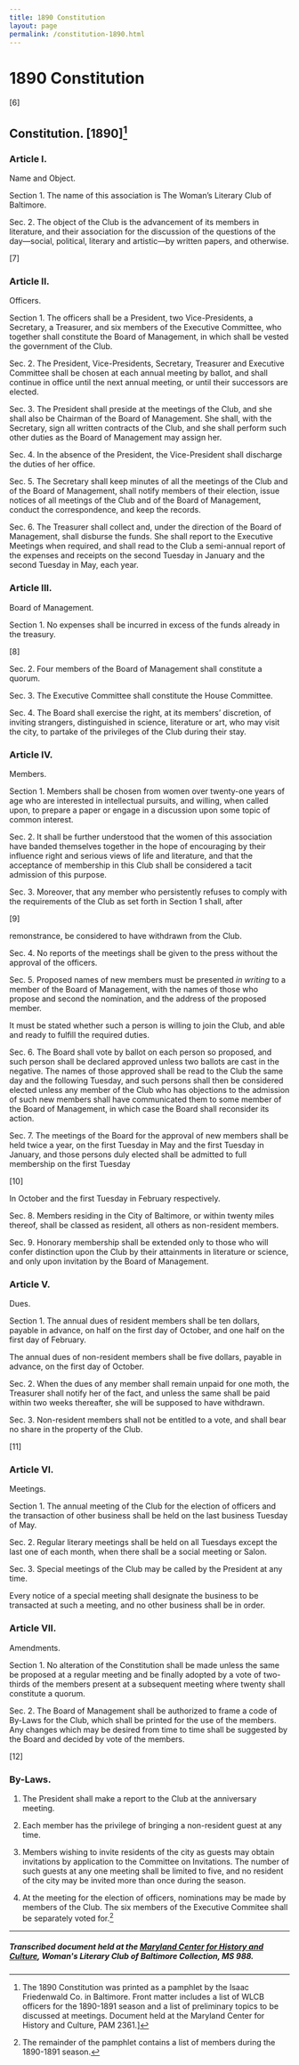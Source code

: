 ```yaml
---
title: 1890 Constitution
layout: page
permalink: /constitution-1890.html
---
```

<style>
    #maincontent{
        font-size:1.4em;
    }
</style>

# 1890 Constitution

[6]

## Constitution. [1890][^MCHC]

[^MCHC]: The 1890 Constitution was printed as a pamphlet by the Isaac Friedenwald Co. in Baltimore. Front matter includes a list of WLCB officers for the 1890-1891 season and a list of preliminary topics to be discussed at meetings. Document held at the Maryland Center for History and Culture, PAM 2361.]

### Article I.
Name and Object.

Section 1. The name of this association is The Woman’s Literary Club of Baltimore.

Sec. 2. The object of the Club is the advancement of its members in literature, and their association for the discussion of the questions of the day—social, political, literary and artistic—by written papers, and otherwise.

[7]

### Article II.

Officers.

Section 1. The officers shall be a President, two Vice-Presidents, a Secretary, a Treasurer, and six members of the Executive Committee, who together shall constitute the Board of Management, in which shall be vested the government of the Club.

Sec. 2. The President, Vice-Presidents, Secretary, Treasurer and Executive Committee shall be chosen at each annual meeting by ballot, and shall continue in office until the next annual meeting, or until their successors are elected.

Sec. 3. The President shall preside at the meetings of the Club, and she shall also be Chairman of the Board of Management. She shall, with the Secretary, sign all written contracts of the Club, and she shall perform such other duties as the Board of Management may assign her.

Sec. 4. In the absence of the President, the Vice-President shall discharge the duties of her office.

Sec. 5. The Secretary shall keep minutes of all the meetings of the Club and of the Board of Management, shall notify members of their election, issue notices of all meetings of the Club and of the Board of Management, conduct the correspondence, and keep the records.

Sec. 6. The Treasurer shall collect and, under the direction of the Board of Management, shall disburse the funds. She shall report to the Executive Meetings when required, and shall read to the Club a semi-annual report of the expenses and receipts on the second Tuesday in January and the second Tuesday in May, each year.

### Article III.

Board of Management.

Section 1. No expenses shall be incurred in excess of the funds already in the treasury.

[8]

Sec. 2. Four members of the Board of Management shall constitute a quorum.

Sec. 3. The Executive Committee shall constitute the House Committee.

Sec. 4. The Board shall exercise the right, at its members’ discretion, of inviting strangers, distinguished in science, literature or art, who may visit the city, to partake of the privileges of the Club during their stay.

### Article IV.

Members.

Section 1. Members shall be chosen from women over twenty-one years of age who are interested in intellectual pursuits, and willing, when called upon, to prepare a paper or engage in a discussion upon some topic of common interest.

Sec. 2. It shall be further understood that the women of this association have banded themselves together in the hope of encouraging by their influence right and serious views of life and literature, and that the acceptance of membership in this Club shall be considered a tacit admission of this purpose.

Sec. 3. Moreover, that any member who persistently refuses to comply with the requirements of the Club as set forth in Section 1 shall, after

[9]
  
remonstrance, be considered to have withdrawn from the Club.

Sec. 4. No reports of the meetings shall be given to the press without the approval of the officers.

Sec. 5. Proposed names of new members must be presented _in writing_ to a member of the Board of Management, with the names of those who propose and second the nomination, and the address of the proposed member.

It must be stated whether such a person is willing to join the Club, and able and ready to fulfill the required duties.

Sec. 6. The Board shall vote by ballot on each person so proposed, and such person shall be declared approved unless two ballots are cast in the negative. The names of those approved shall be read to the Club the same day and the following Tuesday, and such persons shall then be considered elected unless any member of the Club who has objections to the admission of such new members shall have communicated them to some member of the Board of Management, in which case the Board shall reconsider its action.

Sec. 7. The meetings of the Board for the approval of new members shall be held twice a year, on the first Tuesday in May and the first Tuesday in January, and those persons duly elected shall be admitted to full membership on the first Tuesday

[10]

In October and the first Tuesday in February respectively.

Sec. 8. Members residing in the City of Baltimore, or within twenty miles thereof, shall be classed as resident, all others as non-resident members.

Sec. 9. Honorary membership shall be extended only to those who will confer distinction upon the Club by their attainments in literature or science, and only upon invitation by the Board of Management.

### Article V.

Dues.

Section 1. The annual dues of resident members shall be ten dollars, payable in advance, on half on the first day of October, and one half on the first day of February.

The annual dues of non-resident members shall be five dollars, payable in advance, on the first day of October.

Sec. 2. When the dues of any member shall remain unpaid for one moth, the Treasurer shall notify her of the fact, and unless the same shall be paid within two weeks thereafter, she will be supposed to have withdrawn.

Sec. 3. Non-resident members shall not be entitled to a vote, and shall bear no share in the property of the Club.

[11]

### Article VI.

Meetings.

Section 1. The annual meeting of the Club for the election of officers and the transaction of other business shall be held on the last business Tuesday of May.

Sec. 2. Regular literary meetings shall be held on all Tuesdays except the last one of each month, when there shall be a social meeting or Salon.

Sec. 3. Special meetings of the Club may be called by the President at any time.

Every notice of a special meeting shall designate the business to be transacted at such a meeting, and no other business shall be in order.

### Article VII.

Amendments.

Section 1. No alteration of the Constitution shall be made unless the same be proposed at a regular meeting and be finally adopted by a vote of two-thirds of the members present at a subsequent meeting where twenty shall constitute a quorum.

Sec. 2. The Board of Management shall be authorized to frame a code of By-Laws for the Club, which shall be printed for the use of the members. Any changes which may be desired from time to time shall be suggested by the Board and decided by vote of the members.

[12]

### By-Laws.

1. The President shall make a report to the Club at the anniversary meeting.

2. Each member has the privilege of bringing a non-resident guest at any time.

3. Members wishing to invite residents of the city as guests may obtain invitations by application to the Committee on Invitations. The number of such guests at any one meeting shall be limited to five, and no resident of the city may be invited more than once during the season.

4. At the meeting for the election of officers, nominations may be made by members of the Club. The six members of the Executive Commitee shall be separately voted for.[^13-16]

[^13-16]: The remainder of the pamphlet contains a list of members during the 1890-1891 season.

<hr>

##### Transcribed document held at the [Maryland Center for History and Culture](http://mdhs.org/), Woman's Literary Club of Baltimore Collection, MS 988.